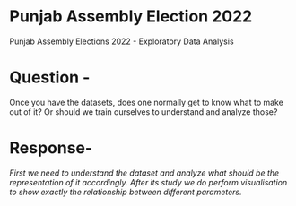 # Punjab Assembly Election 2022
Punjab Assembly Elections 2022 - Exploratory Data Analysis

# Question - 
Once you have the datasets, does one normally get to know what to make out of it? 
Or should we train ourselves to understand and analyze those?

# Response- 
<i>First we need to understand the dataset and analyze what should be the representation of it accordingly. After its study we do perform visualisation to show exactly the relationship between different parameters.</i>
